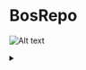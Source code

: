 # BosRepo

![Alt text](https://g.gravizo.com/source/custom_mark13?https%3A%2F%2Fraw.githubusercontent.com%2FBosMathias%2FBosRepo%2Fmaster%2Fblabla.PLANTUML)
<details>
<summary></summary>
</details>
